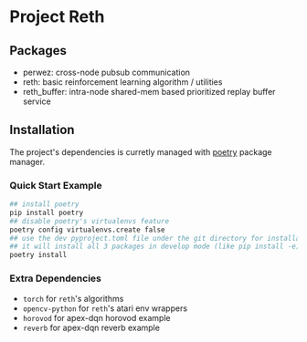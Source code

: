 # Project Reth

## Packages

- perwez: cross-node pubsub communication
- reth: basic reinforcement learning algorithm / utilities
- reth_buffer: intra-node shared-mem based prioritized replay buffer service

## Installation

The project's dependencies is curretly managed with [poetry](https://python-poetry.org/docs/) package manager.

### Quick Start Example

```bash
## install poetry
pip install poetry
## disable poetry's virtualenvs feature
poetry config virtualenvs.create false
## use the dev pyproject.toml file under the git directory for installation
## it will install all 3 packages in develop mode (like pip install -e)
poetry install
```

### Extra Dependencies

- `torch` for `reth`'s algorithms
- `opencv-python` for `reth`'s atari env wrappers
- `horovod` for apex-dqn horovod example
- `reverb` for apex-dqn reverb example
